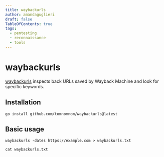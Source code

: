 ```yaml
---
title: waybackurls
author: amandaguglieri
draft: false
TableOfContents: true
tags:
  - pentesting
  - reconnaissance
  - tools
---
```


# waybackurls

[waybackurls](https://github.com/tomnomnom/waybackurls) inspects back URLs saved by Wayback Machine and look for specific keywords. 

## Installation

```shell-session
go install github.com/tomnomnom/waybackurls@latest
```


## Basic usage

```shell-session
waybackurls -dates https://example.com > waybackurls.txt

cat waybackurls.txt
```
